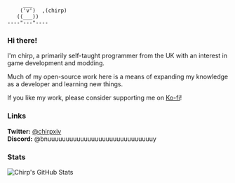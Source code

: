```
     ___
    ('v')  ,(chirp)
   ((___))
----"---"----
```
### Hi there!

I'm chirp, a primarily self-taught programmer from the UK with an interest in game development and modding.

Much of my open-source work here is a means of expanding my knowledge as a developer and learning new things.

If you like my work, please consider supporting me on [Ko-fi](https://ko-fi.com/chirpxiv)!

### Links

**Twitter:** [@chirpxiv](https://twitter.com/chirpxiv)
<br/>
**Discord:** @bnuuuuuuuuuuuuuuuuuuuuuuuuuuuuuy

### Stats

![Chirp's GitHub Stats](https://github-readme-stats-khaki-gamma.vercel.app/api/top-langs/?username=chirpxiv&layout=compact&theme=dracula&hide=GLSL)
